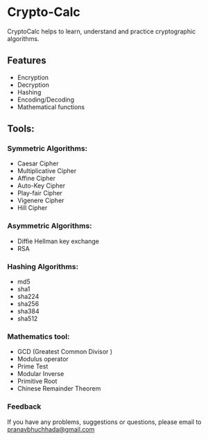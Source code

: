 # Crypto-Calc

CryptoCalc helps to learn, understand and practice cryptographic algorithms.

##  Features
* Encryption
* Decryption
* Hashing
* Encoding/Decoding
* Mathematical functions

## Tools:

### Symmetric Algorithms:
* Caesar Cipher
* Multiplicative Cipher
* Affine Cipher
* Auto-Key Cipher
* Play-fair Cipher
* Vigenere Cipher
* Hill Cipher

### Asymmetric Algorithms:
* Diffie Hellman key exchange
* RSA

### Hashing Algorithms:
* md5
* sha1
* sha224
* sha256
* sha384
* sha512


### Mathematics tool:
* GCD (Greatest Common Divisor )
* Modulus operator
* Prime Test
* Modular Inverse
* Primitive Root
* Chinese Remainder Theorem


### Feedback
If you have any problems, suggestions or questions, please email to pranavbhuchhada@gmail.com
